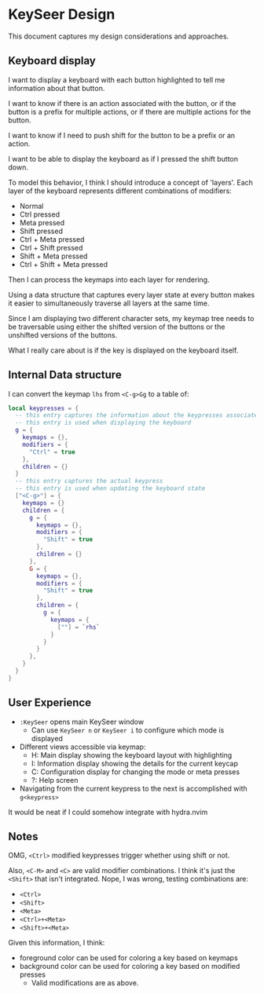 # KeySeer Design

This document captures my design considerations and approaches.

## Keyboard display

I want to display a keyboard with each button highlighted to tell me information about that button.

I want to know if there is an action associated with the button, or if the button is a prefix for multiple actions, or
if there are multiple actions for the button.

I want to know if I need to push shift for the button to be a prefix or an action.

I want to be able to display the keyboard as if I pressed the shift button down.

To model this behavior, I think I should introduce a concept of 'layers'. Each layer of the keyboard represents
different combinations of modifiers:

* Normal
* Ctrl pressed
* Meta pressed
* Shift pressed
* Ctrl + Meta pressed
* Ctrl + Shift pressed
* Shift + Meta pressed
* Ctrl + Shift + Meta pressed

Then I can process the keymaps into each layer for rendering.

Using a data structure that captures every layer state at every button makes it easier to simultaneously traverse all
layers at the same time.

Since I am displaying two different character sets, my keymap tree needs to be traversable using either the shifted
version of the buttons or the unshifted versions of the buttons.

What I really care about is if the key is displayed on the keyboard itself.

## Internal Data structure

I can convert the keymap `lhs` from `<C-g>Gg` to a table of:

```lua
local keypresses = {
  -- this entry captures the information about the keypresses associated with a keycap
  -- this entry is used when displaying the keyboard
  g = {
    keymaps = {},
    modifiers = {
      "Ctrl" = true
    },
    children = {}
  }
  -- this entry captures the actual keypress
  -- this entry is used when updating the keyboard state
  ["<C-g>"] = {
    keymaps = {}
    children = {
      g = {
        keymaps = {},
        modifiers = {
          "Shift" = true
        },
        children = {}
      },
      G = {
        keymaps = {},
        modifiers = {
          "Shift" = true
        },
        children = {
          g = {
            keymaps = {
              [""] = `rhs`
            }
          }
        }
      },
    }
  }
}
```

## User Experience

* `:KeySeer` opens main KeySeer window
  * Can use `KeySeer n` or `KeySeer i` to configure which mode is displayed
* Different views accessible via keymap:
  * H: Main display showing the keyboard layout with highlighting
  * I: Information display showing the details for the current keycap
  * C: Configuration display for changing the mode or meta presses
  * ?: Help screen
* Navigating from the current keypress to the next is accomplished with `g<keypress>`

It would be neat if I could somehow integrate with hydra.nvim

## Notes

OMG, `<Ctrl>` modified keypresses trigger whether using shift or not.

Also, `<C-M>` and `<C>` are valid modifier combinations. I think it's just the `<Shift>` that isn't integrated. Nope, I
was wrong, testing combinations are:

* `<Ctrl>`
* `<Shift>`
* `<Meta>`
* `<Ctrl>+<Meta>`
* `<Shift>+<Meta>`

Given this information, I think:

* foreground color can be used for coloring a key based on keymaps
* background color can be used for coloring a key based on modified presses
  * Valid modifications are as above.
